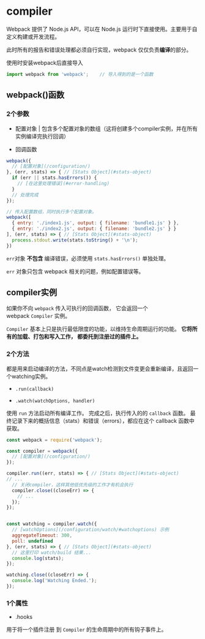 # compiler

Webpack 提供了 Node.js API，可以在 Node.js 运行时下直接使用。主要用于自定义构建或开发流程。

此时所有的报告和错误处理都必须自行实现，webpack 仅仅负责**编译**的部分。

使用时安装webpack后直接导入

```js
import webpack from 'webpack';    // 导入得到的是一个函数
```

## webpack()函数

### 2个参数

- 配置对象 | 包含多个配置对象的数组（这将创建多个compiler实例，并在所有实例编译完执行回调）

- 回调函数

```js
webpack({
  // [配置对象](/configuration/)
}, (err, stats) => { // [Stats Object](#stats-object)
  if (err || stats.hasErrors()) {
    // [在这里处理错误](#error-handling)
  }
  // 处理完成
});

// 传入配置数组，同时执行多个配置对象。
webpack([
  { entry: './index1.js', output: { filename: 'bundle1.js' } },
  { entry: './index2.js', output: { filename: 'bundle2.js' } }
], (err, stats) => { // [Stats Object](#stats-object)
  process.stdout.write(stats.toString() + '\n');
})
```

`err`对象 **不包含** 编译错误，必须使用 `stats.hasErrors()` 单独处理。

`err` 对象只包含 webpack 相关的问题，例如配置错误等。

## compiler实例

如果你不向 `webpack` 传入可执行的回调函数， 它会返回一个 webpack `Compiler` 实例。

`Compiler` 基本上只是执行最低限度的功能，以维持生命周期运行的功能。 **它将所有的加载、打包和写入工作， 都委托到注册过的插件上。**

### 2个方法

都是用来启动编译的方法，不同点是watch检测到文件变更会重新编译，且返回一个watching实例。

- `.run(callback)`

- `.watch(watchOptions, handler)`

使用 `run` 方法启动所有编译工作。 完成之后，执行传入的的 `callback` 函数。 最终记录下来的概括信息（stats）和错误（errors），都应在这个 callback 函数中获取。

```js
const webpack = require('webpack');

const compiler = webpack({
  // [配置对象](/configuration/)
});

compiler.run((err, stats) => { // [Stats Object](#stats-object)
// ...
  // 关闭compiler，这样其他低优先级的工作才有机会执行
  compiler.close((closeErr) => {
    // ...
  });
});


const watching = compiler.watch({
  // [watchOptions](/configuration/watch/#watchoptions) 示例
  aggregateTimeout: 300,
  poll: undefined
}, (err, stats) => { // [Stats Object](#stats-object)
  // 这里打印 watch/build 结果...
  console.log(stats);
});

watching.close((closeErr) => {
  console.log('Watching Ended.');
});
```

### 1个属性

- .hooks

用于将一个插件注册 到 `Compiler` 的生命周期中的所有钩子事件上。

 
